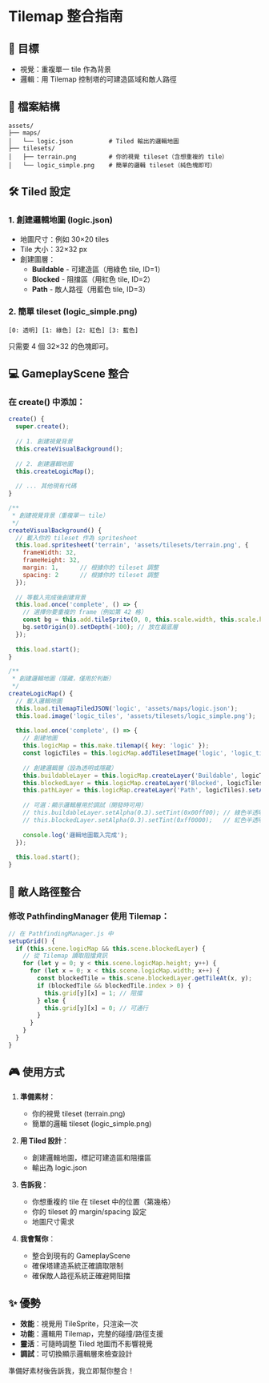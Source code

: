 # Tilemap 整合指南

## 🎯 目標
- 視覺：重複單一 tile 作為背景
- 邏輯：用 Tilemap 控制塔的可建造區域和敵人路徑

## 📁 檔案結構
```
assets/
├── maps/
│   └── logic.json          # Tiled 輸出的邏輯地圖
├── tilesets/
│   ├── terrain.png         # 你的視覺 tileset（含想重複的 tile）
│   └── logic_simple.png    # 簡單的邏輯 tileset（純色塊即可）
```

## 🛠️ Tiled 設定

### 1. 創建邏輯地圖 (logic.json)
- 地圖尺寸：例如 30×20 tiles
- Tile 大小：32×32 px
- 創建圖層：
  * **Buildable** - 可建造區（用綠色 tile, ID=1）
  * **Blocked** - 阻擋區（用紅色 tile, ID=2）
  * **Path** - 敵人路徑（用藍色 tile, ID=3）

### 2. 簡單 tileset (logic_simple.png)
```
[0: 透明] [1: 綠色] [2: 紅色] [3: 藍色]
```
只需要 4 個 32×32 的色塊即可。

## 💻 GameplayScene 整合

### 在 create() 中添加：

```javascript
create() {
  super.create();
  
  // 1. 創建視覺背景
  this.createVisualBackground();
  
  // 2. 創建邏輯地圖
  this.createLogicMap();
  
  // ... 其他現有代碼
}

/**
 * 創建視覺背景（重複單一 tile）
 */
createVisualBackground() {
  // 載入你的 tileset 作為 spritesheet
  this.load.spritesheet('terrain', 'assets/tilesets/terrain.png', {
    frameWidth: 32,
    frameHeight: 32,
    margin: 1,      // 根據你的 tileset 調整
    spacing: 2      // 根據你的 tileset 調整
  });
  
  // 等載入完成後創建背景
  this.load.once('complete', () => {
    // 選擇你要重複的 frame（例如第 42 格）
    const bg = this.add.tileSprite(0, 0, this.scale.width, this.scale.height, 'terrain', 42);
    bg.setOrigin(0).setDepth(-100); // 放在最底層
  });
  
  this.load.start();
}

/**
 * 創建邏輯地圖（隱藏，僅用於判斷）
 */
createLogicMap() {
  // 載入邏輯地圖
  this.load.tilemapTiledJSON('logic', 'assets/maps/logic.json');
  this.load.image('logic_tiles', 'assets/tilesets/logic_simple.png');
  
  this.load.once('complete', () => {
    // 創建地圖
    this.logicMap = this.make.tilemap({ key: 'logic' });
    const logicTiles = this.logicMap.addTilesetImage('logic', 'logic_tiles', 32, 32);
    
    // 創建邏輯層（設為透明或隱藏）
    this.buildableLayer = this.logicMap.createLayer('Buildable', logicTiles).setAlpha(0);
    this.blockedLayer = this.logicMap.createLayer('Blocked', logicTiles).setAlpha(0);
    this.pathLayer = this.logicMap.createLayer('Path', logicTiles).setAlpha(0);
    
    // 可選：顯示邏輯層用於調試（開發時可用）
    // this.buildableLayer.setAlpha(0.3).setTint(0x00ff00); // 綠色半透明
    // this.blockedLayer.setAlpha(0.3).setTint(0xff0000);   // 紅色半透明
    
    console.log('邏輯地圖載入完成');
  });
  
  this.load.start();
}
```

## 🔧 敵人路徑整合

### 修改 PathfindingManager 使用 Tilemap：

```javascript
// 在 PathfindingManager.js 中
setupGrid() {
  if (this.scene.logicMap && this.scene.blockedLayer) {
    // 從 Tilemap 讀取阻擋資訊
    for (let y = 0; y < this.scene.logicMap.height; y++) {
      for (let x = 0; x < this.scene.logicMap.width; x++) {
        const blockedTile = this.scene.blockedLayer.getTileAt(x, y);
        if (blockedTile && blockedTile.index > 0) {
          this.grid[y][x] = 1; // 阻擋
        } else {
          this.grid[y][x] = 0; // 可通行
        }
      }
    }
  }
}
```

## 🎮 使用方式

1. **準備素材**：
   - 你的視覺 tileset (terrain.png)
   - 簡單的邏輯 tileset (logic_simple.png)

2. **用 Tiled 設計**：
   - 創建邏輯地圖，標記可建造區和阻擋區
   - 輸出為 logic.json

3. **告訴我**：
   - 你想重複的 tile 在 tileset 中的位置（第幾格）
   - 你的 tileset 的 margin/spacing 設定
   - 地圖尺寸需求

4. **我會幫你**：
   - 整合到現有的 GameplayScene
   - 確保塔建造系統正確讀取限制
   - 確保敵人路徑系統正確避開阻擋

## ✨ 優勢
- **效能**：視覺用 TileSprite，只渲染一次
- **功能**：邏輯用 Tilemap，完整的碰撞/路徑支援
- **靈活**：可隨時調整 Tiled 地圖而不影響視覺
- **調試**：可切換顯示邏輯層來檢查設計

準備好素材後告訴我，我立即幫你整合！
